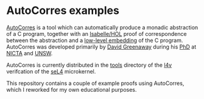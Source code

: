 # AutoCorres examples

[AutoCorres][] is a tool which can automatically produce a monadic abstraction
of a C program, together with an [Isabelle/HOL][Isabelle] proof of
correspondence between the abstraction and a [low-level embedding][c-parser] of
the C program. AutoCorres was developed primarily by [David Greenaway][] during
his [PhD][] at [NICTA][] and [UNSW][].

[AutoCorres]: http://ssrg.nicta.com.au/projects/TS/autocorres/
[Isabelle]: http://isabelle.in.tum.de/
[c-parser]: http://ssrg.nicta.com.au/software/TS/c-parser/
[David Greenaway]: http://www.davidgreenaway.com/
[PhD]: http://ssrg.nicta.com.au/publications/nictaabstracts/8758.pdf
[NICTA]: https://www.nicta.com.au/
[UNSW]: https://www.cse.unsw.edu.au/

AutoCorres is currently distributed in the [tools][] directory of the [l4v][]
verifcation of the [seL4][] microkernel.

[tools]: https://github.com/seL4/l4v/tree/master/tools
[l4v]: https://github.com/seL4/l4v
[seL4]: http://sel4.systems/

This repository contains a couple of example proofs using AutoCorres, which I
reworked for my own educational purposes.

